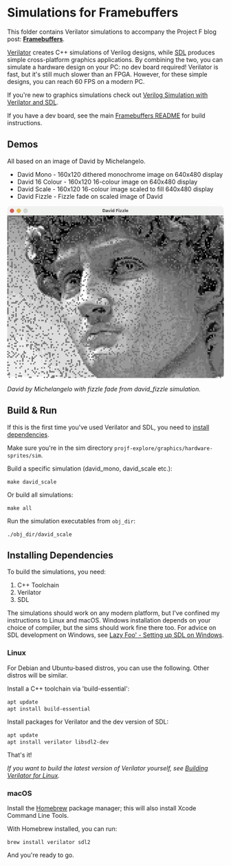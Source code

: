 # Simulations for Framebuffers

This folder contains Verilator simulations to accompany the Project F blog post: **[Framebuffers](https://projectf.io/posts/framebuffers/)**.

[Verilator](https://www.veripool.org/verilator/) creates C++ simulations of Verilog designs, while [SDL](https://www.libsdl.org) produces simple cross-platform graphics applications. By combining the two, you can simulate a hardware design on your PC: no dev board required! Verilator is fast, but it's still much slower than an FPGA. However, for these simple designs, you can reach 60 FPS on a modern PC.

If you're new to graphics simulations check out [Verilog Simulation with Verilator and SDL](https://projectf.io/posts/verilog-sim-verilator-sdl/).

If you have a dev board, see the main [Framebuffers README](../README.md) for build instructions.

## Demos

All based on an image of David by Michelangelo.

* David Mono - 160x120 dithered monochrome image on 640x480 display
* David 16 Colour - 160x120 16-colour image on 640x480 display
* David Scale - 160x120 16-colour image scaled to fill 640x480 display
* David Fizzle - Fizzle fade on scaled image of David

![](../../../doc/img/framebuffers-fizzle.png?raw=true "")

_David by Michelangelo with fizzle fade from david\_fizzle simulation._

## Build & Run

If this is the first time you've used Verilator and SDL, you need to [install dependencies](#installing-dependencies).

Make sure you're in the sim directory `projf-explore/graphics/hardware-sprites/sim`.

Build a specific simulation (david_mono, david_scale etc.):

```shell
make david_scale
```

Or build all simulations:

```shell
make all
```

Run the simulation executables from `obj_dir`:

```shell
./obj_dir/david_scale
```

## Installing Dependencies

To build the simulations, you need:

1. C++ Toolchain
2. Verilator
3. SDL

The simulations should work on any modern platform, but I've confined my instructions to Linux and macOS. Windows installation depends on your choice of compiler, but the sims should work fine there too. For advice on SDL development on Windows, see [Lazy Foo' - Setting up SDL on Windows](https://lazyfoo.net/tutorials/SDL/01_hello_SDL/windows/index.php).

### Linux

For Debian and Ubuntu-based distros, you can use the following. Other distros will be similar.

Install a C++ toolchain via 'build-essential':

```shell
apt update
apt install build-essential
```

Install packages for Verilator and the dev version of SDL:

```shell
apt update
apt install verilator libsdl2-dev
```

That's it!

_If you want to build the latest version of Verilator yourself, see [Building Verilator for Linux](https://projectf.io/posts/building-ice40-fpga-toolchain/#verilator)._

### macOS

Install the [Homebrew](https://brew.sh/) package manager; this will also install Xcode Command Line Tools.

With Homebrew installed, you can run:

```shell
brew install verilator sdl2
```

And you're ready to go.

